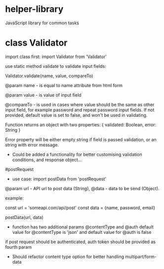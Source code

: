 # helper-library
JavaScript library for common tasks

# class Validator
import class first: import Validator from 'Validator'

use static method validate to validate input fields:

Validator.validate(name, value, compareTo)

@param name - is equal to name attribute from html form

@param value - is value of input field

@compareTo - is used in cases where value should be the same as other input field, for example password and repeat password input fields.
If not provided, default value is set to false, and won't be used in validating.

Function returns an object with two properties: 
    {
        validated: Boolean,
        error: String
    }

Error property will be either empty string if field is passed validation, or an string with error message.

- Could be added a functionality for better customising validation conditions, and response object...

#postRequest
- use case:
import postData from 'postRequest'

@param url - API url to post data (String),
@data - data to be send (Object).

example:

const url = 'someapi.com/api/post'
const data = {name, password, email}

postData(url, data)

- function has two additional params @contentType and @auth
default value for @contentType is 'json' and default value for @auth is false

if post request should be authenticated, auth token should be provided as fourth param

- Should refactor content type option for better handling multipart/form-data


